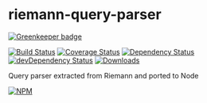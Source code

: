 # riemann-query-parser

[![Greenkeeper badge](https://badges.greenkeeper.io/nextorigin/riemann-query-parser.svg)](https://greenkeeper.io/)

[![Build Status][ci-master]][travis-ci]
[![Coverage Status][coverage-master]][coveralls]
[![Dependency Status][dependency]][david]
[![devDependency Status][dev-dependency]][david-dev]
[![Downloads][downloads]][npm]

Query parser extracted from Riemann and ported to Node

[![NPM][npm-stats]][npm]

  [ci-master]: https://img.shields.io/travis/nextorigin/riemann-query-parser/master.svg?style=flat-square
  [travis-ci]: https://travis-ci.org/nextorigin/riemann-query-parser
  [coverage-master]: https://img.shields.io/coveralls/nextorigin/riemann-query-parser/master.svg?style=flat-square
  [coveralls]: https://coveralls.io/r/nextorigin/riemann-query-parser
  [dependency]: https://img.shields.io/david/nextorigin/riemann-query-parser.svg?style=flat-square
  [david]: https://david-dm.org/nextorigin/riemann-query-parser
  [dev-dependency]: https://img.shields.io/david/dev/nextorigin/riemann-query-parser.svg?style=flat-square
  [david-dev]: https://david-dm.org/nextorigin/riemann-query-parser?type=dev
  [downloads]: https://img.shields.io/npm/dm/riemann-query-parser.svg?style=flat-square
  [npm]: https://www.npmjs.org/package/riemann-query-parser
  [npm-stats]: https://nodei.co/npm/riemann-query-parser.png?downloads=true&downloadRank=true&stars=true

